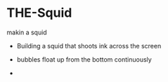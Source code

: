 # THE-Squid
makin a squid 

* Building a squid that shoots ink across the screen

* bubbles float up from the bottom continuously 

*